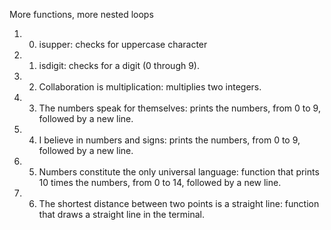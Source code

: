 More functions, more nested loops
1) 0. isupper: checks for uppercase character
2) 1. isdigit: checks for a digit (0 through 9).
3) 2. Collaboration is multiplication: multiplies two integers.
4) 3. The numbers speak for themselves: prints the numbers, from 0 to 9, followed by a new line.
5) 4. I believe in numbers and signs: prints the numbers, from 0 to 9, followed by a new line.
6) 5. Numbers constitute the only universal language:  function that prints 10 times the numbers, from 0 to 14, followed by a new line.
7) 6. The shortest distance between two points is a straight line: function that draws a straight line in the terminal.
